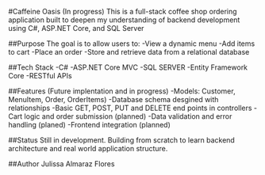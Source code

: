 #Caffeine Oasis (In progress)
This is a full-stack coffee shop ordering application built to deepen my understanding of backend development using C#, ASP.NET Core, and SQL Server

##Purpose
The goal is to allow users to:
-View a dynamic menu
-Add items to cart
-Place an order
-Store and retrieve data from a relational database

##Tech Stack
-C#
-ASP.NET Core MVC
-SQL SERVER
-Entity Framework Core
-RESTful APIs

##Features (Future implentation and in progress)
-Models: Customer, MenuItem, Order, OrderItems)
-Database schema desgined with relationships
-Basic GET, POST, PUT and DELETE end points in controllers
-Cart logic and order submission (planned)
-Data validation and error handling (planed)
-Frontend integration (planned)

##Status
Still in development. Building from scratch to learn backend architecture and real world application structure.

##Author 
Julissa Almaraz Flores

